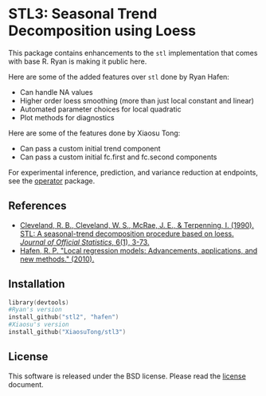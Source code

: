 # STL3: Seasonal Trend Decomposition using Loess

This package contains enhancements to the `stl` implementation that comes with base R.  Ryan is making it public here.

Here are some of the added features over `stl` done by Ryan Hafen:

- Can handle NA values
- Higher order loess smoothing (more than just local constant and linear)
- Automated parameter choices for local quadratic
- Plot methods for diagnostics

Here are some of the features done by Xiaosu Tong:

- Can pass a custom initial trend component 
- Can pass a custom initial fc.first and fc.second components

For experimental inference, prediction, and variance reduction at endpoints, see the [operator](http://github.com/hafen/operator) package.

## References

- [Cleveland, R. B., Cleveland, W. S., McRae, J. E., & Terpenning, I. (1990). STL: A seasonal-trend decomposition procedure based on loess. *Journal of Official Statistics*, 6(1), 3-73.](http://cs.wellesley.edu/~cs315/Papers/stl%20statistical%20model.pdf)
- [Hafen, R. P. "Local regression models: Advancements, applications, and new methods." (2010).](http://search.proquest.com/docview/749923640)

## Installation

```s
library(devtools)
#Ryan's version
install_github("stl2", "hafen") 
#Xiaosu's version
install_github("XiaosuTong/stl3")
```

## License

This software is released under the BSD license.  Please read the [license](https://github.com/hafen/stl2/blob/master/LICENSE.md) document.

